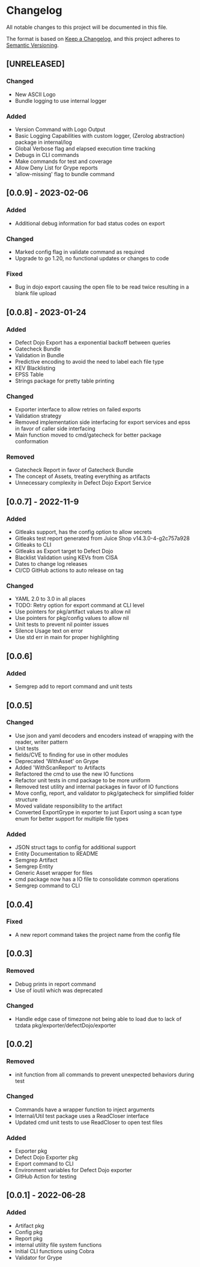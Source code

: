 # Changelog

All notable changes to this project will be documented in this file.

The format is based on [Keep a Changelog](https://keepachangelog.com/en/1.0.0/),
and this project adheres to [Semantic Versioning](https://semver.org/spec/v2.0.0.html).

## [UNRELEASED]

### Changed

- New ASCII Logo
- Bundle logging to use internal logger

### Added

- Version Command with Logo Output
- Basic Logging Capabilities with custom logger, (Zerolog abstraction) package in internal/log
- Global Verbose flag and elapsed execution time tracking
- Debugs in CLI commands
- Make commands for test and coverage
- Allow Deny List for Grype reports
- 'allow-missing' flag to bundle command

## [0.0.9] - 2023-02-06

### Added

- Additional debug information for bad status codes on export

### Changed

- Marked config flag in validate command as required
- Upgrade to go 1.20, no functional updates or changes to code

### Fixed

- Bug in dojo export causing the open file to be read twice resulting in a blank file upload

## [0.0.8] - 2023-01-24

### Added

- Defect Dojo Export has a exponential backoff between queries
- Gatecheck Bundle
- Validation in Bundle
- Predictive encoding to avoid the need to label each file type
- KEV Blacklisting
- EPSS Table
- Strings package for pretty table printing

### Changed

- Exporter interface to allow retries on failed exports
- Validation strategy
- Removed implementation side interfacing for export services and epss in favor of caller side interfacing
- Main function moved to cmd/gatecheck for better package conformation

### Removed

- Gatecheck Report in favor of Gatecheck Bundle
- The concept of Assets, treating everything as artifacts
- Unnecessary complexity in Defect Dojo Export Service

## [0.0.7] - 2022-11-9

### Added

- Gitleaks support, has the config option to allow secrets
- Gitleaks test report generated from Juice Shop v14.3.0-4-g2c757a928
- Gitleaks to CLI
- Gitleaks as Export target to Defect Dojo
- Blacklist Validation using KEVs from CISA
- Dates to change log releases
- CI/CD GitHub actions to auto release on tag

### Changed

- YAML 2.0 to 3.0 in all places
- TODO: Retry option for export command at CLI level
- Use pointers for pkg/artifact values to allow nil
- Use pointers for pkg/config values to allow nil
- Unit tests to prevent nil pointer issues
- Silence Usage text on error
- Use std err in main for proper highlighting

## [0.0.6]

### Added

- Semgrep add to report command and unit tests

## [0.0.5]

### Changed

- Use json and yaml decoders and encoders instead of wrapping with the reader, writer pattern
- Unit tests
- fields/CVE to finding for use in other modules
- Deprecated 'WithAsset' on Grype
- Added 'WithScanReport' to Artifacts
- Refactored the cmd to use the new IO functions
- Refactor unit tests in cmd package to be more uniform
- Removed test utility and internal packages in favor of IO functions
- Move config, report, and validator to pkg/gatecheck for simplified folder structure
- Moved validate responsibility to the artifact
- Converted ExportGrype in exporter to just Export using a scan type enum for better support for multiple file types

### Added

- JSON struct tags to config for additional support
- Entity Documentation to README
- Semgrep Artifact
- Semgrep Entity
- Generic Asset wrapper for files
- cmd package now has a IO file to consolidate common operations
- Semgrep command to CLI

## [0.0.4]

### Fixed

- A new report command takes the project name from the config file

## [0.0.3]

### Removed

- Debug prints in report command
- Use of ioutil which was deprecated

### Changed

- Handle edge case of timezone not being able to load due to lack of tzdata pkg/exporter/defectDojo/exporter

## [0.0.2]

### Removed

- init function from all commands to prevent unexpected behaviors during test

### Changed

- Commands have a wrapper function to inject arguments
- Internal/Util test package uses a ReadCloser interface
- Updated cmd unit tests to use ReadCloser to open test files

### Added

- Exporter pkg
- Defect Dojo Exporter pkg
- Export command to CLI
- Environment variables for Defect Dojo exporter
- GitHub Action for testing

## [0.0.1] - 2022-06-28

### Added

- Artifact pkg
- Config pkg
- Report pkg
- internal utility file system functions
- Initial CLI functions using Cobra
- Validator for Grype
